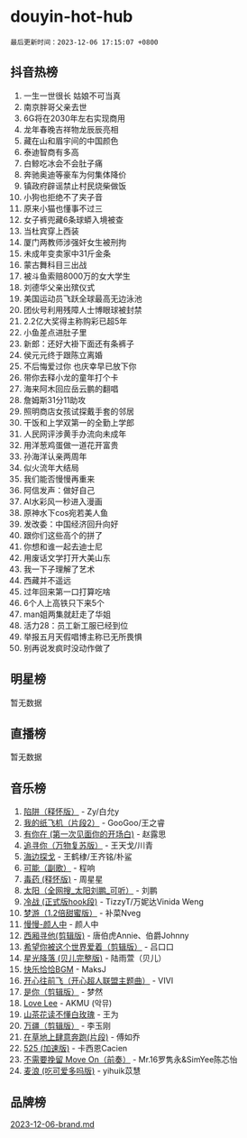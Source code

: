 # douyin-hot-hub

`最后更新时间：2023-12-06 17:15:07 +0800`

## 抖音热榜

1. 一生一世很长 姑娘不可当真
1. 南京胖哥父亲去世
1. 6G将在2030年左右实现商用
1. 龙年春晚吉祥物龙辰辰亮相
1. 藏在山和眉宇间的中国颜色
1. 泰迪智商有多高
1. 白鲸吃冰会不会肚子痛
1. 奔驰奥迪等豪车为何集体降价
1. 镇政府辟谣禁止村民烧柴做饭
1. 小狗也拒绝不了夹子音
1. 原来小猫也懂事不过三
1. 女子裤兜藏6条球蟒入境被查
1. 当杜宾穿上西装
1. 厦门两教师涉强奸女生被刑拘
1. 未成年变卖家中31斤金条
1. 蒙古舞科目三出战
1. 被斗鱼索赔8000万的女大学生
1. 刘德华父亲出殡仪式
1. 美国运动员飞跃全球最高无边泳池
1. 团伙号利用残障人士博眼球被封禁
1. 2.2亿大奖得主称购彩已超5年
1. 小鱼差点进肚子里
1. 新郎：还好大褂下面还有条裤子
1. 侯元元终于跟陈立离婚
1. 不后悔爱过你 也庆幸早已放下你
1. 带你去释小龙的童年打个卡
1. 海来阿木回应岳云鹏的翻唱
1. 詹姆斯31分11助攻
1. 照明商店女孩试探戴手套的邻居
1. 干饭和上学双第一的全勤上学郎
1. 人民网评涉黄手办流向未成年
1. 用洋葱鸡蛋做一道花开富贵
1. 孙海洋认亲两周年
1. 似火流年大结局
1. 我们能否慢慢再重来
1. 阿信发声：做好自己
1. AI水彩风一秒进入漫画
1. 原神水下cos宛若美人鱼
1. 发改委：中国经济回升向好
1. 跟你们这些高个的拼了
1. 你想和谁一起去迪士尼
1. 用废话文学打开大美山东
1. 我一下子理解了艺术
1. 西藏并不遥远
1. 过年回来第一口打算吃啥
1. 6个人上高铁只下来5个
1. man姐两集就赶走了华姐
1. 活力28：员工新工服已经到位
1. 举报五月天假唱博主称已无所畏惧
1. 别再说发疯时没动作做了

## 明星榜

暂无数据

## 直播榜

暂无数据

## 音乐榜

1. [陷阱（释怀版）](https://sf3-cdn-tos.douyinstatic.com/obj/tos-cn-ve-2774/oE8C21LeZrzKLDFfQYgMzx4GAIHageG5IzayY7) - Zy/白允y
1. [我的纸飞机（片段2）](https://sf6-cdn-tos.douyinstatic.com/obj/tos-cn-ve-2774/oM2ZrKcg2CD5AeRB2gkeXOFB1IxAGJdZPazYHf) - GooGoo/王之睿
1. [有你在 (第一次见面你的开场白)](https://sf3-cdn-tos.douyinstatic.com/obj/tos-cn-ve-2774/oAthrQ3ClJBfI57uBoFEgNDYtNCZ0TSYQQfxQ0) - 赵露思
1. [追寻你（万物复苏版）](https://sf3-cdn-tos.douyinstatic.com/obj/tos-cn-ve-2774/oYeAZJsbjIDit9APmBg8u6uDUQnHmoCf3gbo74) - 王天戈/川青
1. [海边探戈](https://sf6-cdn-tos.douyinstatic.com/obj/tos-cn-ve-2774/os9gE0VQCGqt6VQkZDyBBYvfSDY0QFe3vVmubn) - 王鹤棣/王齐铭/朴鲨
1. [可能（副歌）](https://sf6-cdn-tos.douyinstatic.com/obj/tos-cn-ve-2774/cde1731888894259b333569393c2fb51) - 程响
1. [毒药 (释怀版)](https://sf6-cdn-tos.douyinstatic.com/obj/tos-cn-ve-2774/oYILMEAzspdZBIzy4frJNB8ZHPHWAhiwowd4Ad) - 周星星
1. [太阳（全网搜_太阳刘鹏_可听）](https://sf3-cdn-tos.douyinstatic.com/obj/tos-cn-ve-2774/ogWbyIQnlBFImVbeDocRdCIYtBHlbJXgfZMvgz) - 刘鹏
1. [冷战 (正式版hook段)](https://sf3-cdn-tos.douyinstatic.com/obj/tos-cn-ve-2774/oMuEoiBasWApEMVDgNiI8VAByNmwo5J0pyf8Yx) - TizzyT/万妮达Vinida Weng
1. [梦游（1.2倍甜蜜版）](https://sf3-cdn-tos.douyinstatic.com/obj/tos-cn-ve-2774/o4gyAUm8hwufoEABmwVIiQtHsFuGzAEEWtNMzo) - 补菜Nveg
1. [慢慢-颜人中](https://sf6-cdn-tos.douyinstatic.com/obj/tos-cn-ve-2774/ocjHNfBXdBxQNC8ZGAeoLMFTUgtBg8bkExunDC) - 颜人中
1. [西厢寻他(剪辑版)](https://sf3-cdn-tos.douyinstatic.com/obj/tos-cn-ve-2774/oUsAVfAQKlRNxEv5qxvIB8o5qmIWUcXbzJKJhw) - 唐伯虎Annie、伯爵Johnny
1. [希望你被这个世界爱着（剪辑版）](https://sf6-cdn-tos.douyinstatic.com/obj/tos-cn-ve-2774/oo4H3BfEygN7l7bQaMBOZHCQ1eI4FqtED5skQ2) - 吕口口
1. [星光降落 (贝儿完整版)](https://sf6-cdn-tos.douyinstatic.com/obj/tos-cn-ve-2774/okwB9hAwyAtsFFkFBzAX1hOOfQuIoMNs0W2Mwr) - 陆雨萱（贝儿）
1. [快乐恰恰BGM](https://sf3-cdn-tos.douyinstatic.com/obj/tos-cn-ve-2774/07b173ca7d2f40f3ba0b97ac7fa3a44a) - MaksJ
1. [开心往前飞（开心超人联盟主题曲）](https://sf6-cdn-tos.douyinstatic.com/obj/tos-cn-ve-2774/9d8fb7c82cf1421fb93a9fe925275e0a) - VIVI
1. [是你（剪辑版）](https://sf3-cdn-tos.douyinstatic.com/obj/tos-cn-ve-2774/46019dae783c4c969944217fe1cfafc4) - 梦然
1. [Love Lee](https://sf6-cdn-tos.douyinstatic.com/obj/tos-cn-ve-2774/o05GbkJGbCBTdDnMtB0fwOYgkeZp23vrWQDQBS) - AKMU (악뮤)
1. [山茶花读不懂白玫瑰](https://sf6-cdn-tos.douyinstatic.com/obj/tos-cn-ve-2774/osfn8B7DktrRHEPJgPCfDbw7QDQEkwC16BxZg9) - 王为
1. [万疆（剪辑版）](https://sf6-cdn-tos.douyinstatic.com/obj/tos-cn-ve-2774/ooG7oVgFlDTelKCjCsTTobQvbdtj1BBQXnfZd8) - 李玉刚
1. [在草地上肆意奔跑(片段)](https://sf6-cdn-tos.douyinstatic.com/obj/tos-cn-ve-2774/8831d494742f45dabdfa8adb8b817259) - 傅如乔
1. [525 (加速版)](https://sf6-cdn-tos.douyinstatic.com/obj/tos-cn-ve-2774/oIfKCtqfDyP8Vc9FpAPgWMyezT6LnDT1abRwGg) - 卡西恩Cacien
1. [不需要挽留 Move On（前奏）](https://sf3-cdn-tos.douyinstatic.com/obj/tos-cn-ve-2774/ooCBhgCCkF4nExzQL9WZSUbitfA8IsDkgQIYhe) - Mr.16罗隽永&SimYee陈芯怡
1. [麦浪 (吃可爱多吗版)](https://sf3-cdn-tos.douyinstatic.com/obj/tos-cn-ve-2774/fb2bf2aaa2854aaa8ec0fcfabbee4bd8) - yihuik苡慧

## 品牌榜

[2023-12-06-brand.md](2023-12-06-brand.md)
